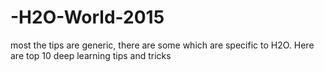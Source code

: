# -H2O-World-2015
most the tips are generic, there are some which are specific to H2O.   Here are top 10 deep learning tips and tricks
